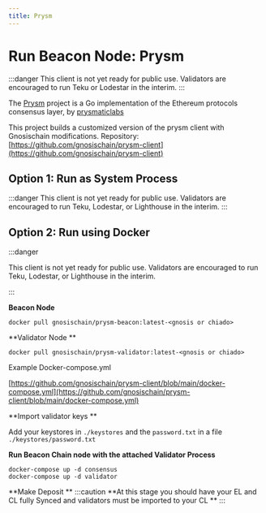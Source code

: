 ```yaml
---
title: Prysm
---
```


# Run Beacon Node: Prysm

:::danger
This client is not yet ready for public use. Validators are encouraged to run Teku or Lodestar in the interim.
:::

The [Prysm](https://github.com/prysmaticlabs/prysm) project is a Go implementation of the Ethereum protocols consensus layer, by [prysmaticlabs](https://prysmaticlabs.com/)

This project builds a customized version of the prysm client with Gnosischain modifications.
Repository: [https://github.com/gnosischain/prysm-client](https://github.com/gnosischain/prysm-client) 

## Option 1: Run as System Process

:::danger
This client is not yet ready for public use. Validators are encouraged to run Teku, Lodestar, or Lighthouse in the interim.
:::

## Option 2: Run using Docker

:::danger

This client is not yet ready for public use. Validators are encouraged to run Teku, Lodestar, or Lighthouse in the interim.

:::

**Beacon Node**

```shell
docker pull gnosischain/prysm-beacon:latest-<gnosis or chiado> 
```

**Validator Node **

```shell
docker pull gnosischain/prysm-validator:latest-<gnosis or chiado> 
```

Example Docker-compose.yml 

[https://github.com/gnosischain/prysm-client/blob/main/docker-compose.yml](https://github.com/gnosischain/prysm-client/blob/main/docker-compose.yml) 

**Import validator keys **

Add your keystores in `./keystores` and the `password.txt` in a file `./keystores/password.txt`

**Run Beacon Chain node with the attached Validator Process**

```shell
docker-compose up -d consensus
docker-compose up -d validator
```

**Make Deposit **
:::caution
**At this stage you should have your EL and CL fully Synced and validators must be imported to your CL **
:::
